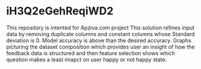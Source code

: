# iH3Q2eGehReqiWD2
This repository is intented for Apziva.com project
This solution refines input data by removing duplicate columns and constant columns whose Standard deviation is 0.
Model accuracy is above than the desired accuracy.
Graphs picturing the dataset composition which provides user an insight of how the feedback data is structured
and then feature selection shows which question makes a least imapct on user happy or not happy state.
